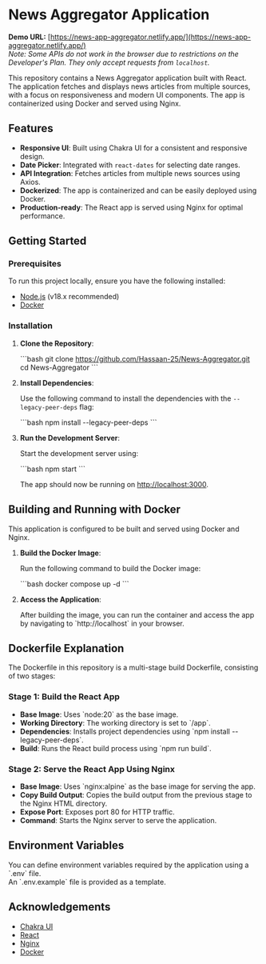# News Aggregator Application

**Demo URL:** [https://news-app-aggregator.netlify.app/](https://news-app-aggregator.netlify.app/)  
_Note: Some APIs do not work in the browser due to restrictions on the Developer's Plan. They only accept requests from `localhost`._

This repository contains a News Aggregator application built with React. The application fetches and displays news articles from multiple sources, with a focus on responsiveness and modern UI components. The app is containerized using Docker and served using Nginx.

## Features

- **Responsive UI**: Built using Chakra UI for a consistent and responsive design.
- **Date Picker**: Integrated with `react-dates` for selecting date ranges.
- **API Integration**: Fetches articles from multiple news sources using Axios.
- **Dockerized**: The app is containerized and can be easily deployed using Docker.
- **Production-ready**: The React app is served using Nginx for optimal performance.

## Getting Started

### Prerequisites

To run this project locally, ensure you have the following installed:

- [Node.js](https://nodejs.org/) (v18.x recommended)
- [Docker](https://www.docker.com/)

### Installation

1. **Clone the Repository**:

   \`\`\`bash
   git clone https://github.com/Hassaan-25/News-Aggregator.git
   cd News-Aggregator
   \`\`\`

2. **Install Dependencies**:

   Use the following command to install the dependencies with the `--legacy-peer-deps` flag:

   \`\`\`bash
   npm install --legacy-peer-deps
   \`\`\`

3. **Run the Development Server**:

   Start the development server using:

   \`\`\`bash
   npm start
   \`\`\`

   The app should now be running on [http://localhost:3000](http://localhost:3000).

## Building and Running with Docker

This application is configured to be built and served using Docker and Nginx.

1. **Build the Docker Image**:

   Run the following command to build the Docker image:

   \`\`\`bash
   docker compose up -d
   \`\`\`

2. **Access the Application**:

   After building the image, you can run the container and access the app by navigating to \`http://localhost\` in your browser.

## Dockerfile Explanation

The Dockerfile in this repository is a multi-stage build Dockerfile, consisting of two stages:

### Stage 1: Build the React App

- **Base Image**: Uses \`node:20\` as the base image.
- **Working Directory**: The working directory is set to \`/app\`.
- **Dependencies**: Installs project dependencies using \`npm install --legacy-peer-deps\`.
- **Build**: Runs the React build process using \`npm run build\`.

### Stage 2: Serve the React App Using Nginx

- **Base Image**: Uses \`nginx:alpine\` as the base image for serving the app.
- **Copy Build Output**: Copies the build output from the previous stage to the Nginx HTML directory.
- **Expose Port**: Exposes port 80 for HTTP traffic.
- **Command**: Starts the Nginx server to serve the application.

## Environment Variables

You can define environment variables required by the application using a \`.env\` file.  
An \`.env.example\` file is provided as a template.


## Acknowledgements

- [Chakra UI](https://chakra-ui.com/)
- [React](https://reactjs.org/)
- [Nginx](https://www.nginx.com/)
- [Docker](https://www.docker.com/)



